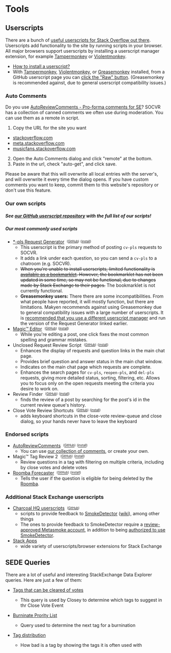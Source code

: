 # Tools

## Userscripts

There are a bunch of [useful userscripts for Stack Overflow out there](https://stackapps.com/questions/tagged/script "userscripts and browser extensions on Stack Apps"). Userscripts add functionality to the site by running scripts in your browser. All major browsers support userscripts by installing a userscript manager extension, for example [Tampermonkey](https://tampermonkey.net/) or [Violentmonkey](https://violentmonkey.github.io/).

- [How to install a userscript?](https://greasyfork.org/en/help/installing-user-scripts)
 - With [Tampermonkey](https://www.tampermonkey.net/), [Violentmonkey](https://violentmonkey.github.io/), or [Greasemonkey](https://addons.mozilla.org/en-US/firefox/addon/greasemonkey/) installed, from a GitHub userscript page you can [click the "Raw" button](/images/75kID.gif "GIF showing what happens in Tampermonkey when you click the 'Raw' button"). (Greasemonkey is recommended against, due to general userscript compatibility issues.)</dd>

### Auto Comments

Do you use [AutoReviewComments - Pro-forma comments for SE](https://stackapps.com/questions/2116)? SOCVR has a collection of canned comments we often use during moderation. You can use them as a remote in script.

1. Copy the URL for the site you want
  * [stackoverflow.com](/comments/stackoverflow.com.jsonp)
  * [meta.stackoverflow.com](/comments/meta.stackoverflow.com.jsonp)
  * [musicfans.stackoverflow.com](/comments/musicfans.stackexchange.com.jsonp)
2. Open the Auto Comments dialog and click "remote" at the bottom.
3. Paste in the url, check "auto-get", and click save.

Please be aware that this will overwrite all local entries with the server's, and will overwrite it every time the dialog opens. If you have custom comments you want to keep, commit them to this website's repository or don't use this feature.

### <a id="our-scripts" href="#our-scripts" class="hover-visible"></a>Our own scripts

##### See [our GitHub userscript repository](https://github.com/SO-Close-Vote-Reviewers/UserScripts) with the full list of our scripts!

##### <a id="our-commonly-used-scripts" href="#our-commonly-used-scripts" class="hover-visible"></a>Our most commonly used scripts


 - [\*-pls Request Generator](https://github.com/SO-Close-Vote-Reviewers/UserScripts#user-content-so-close-vote-request-generator "instructions in our GitHub repository")&nbsp;&nbsp;<sup><sub>([GitHub](//github.com/SO-Close-Vote-Reviewers/UserScripts/blob/master/SECloseVoteRequestGenerator.user.js))</sub></sup>&nbsp;<sup><sub>([install](//github.com/SO-Close-Vote-Reviewers/UserScripts/raw/master/SECloseVoteRequestGenerator.user.js))</sub></sup>
   -  This userscript is the primary method of posting `cv-pls` requests to SOCVR.
   -  It adds a link under each question, so you can send a `cv-pls` to a chatroom (e.g. SOCVR).
   -  <s>When you're unable to install userscripts, limited functionality is [available as a bookmarklet](https://github.com/SO-Close-Vote-Reviewers/UserScripts#user-content-creating-the-bookmarklet). However, the bookmarklet has not been updated in some time, so may not be functional, due to changes made by Stack Exchange to their pages.</s> The bookmarklet is not currently functional.
   -  **Greasemonkey users:** There there are some incompatibilities. From what people have reported, it will mostly function, but there are limitations. Makyen recommends against using Greasemonkey due to general compatibility issues with a large number of userscripts. It is [recommended that you use a different userscript manager](https://chat.stackoverflow.com/transcript/41570?m=49330127#49330127) and run the version of the Request Generator linked earlier.
 - [Magic™ Editor](https://github.com/SO-Close-Vote-Reviewers/UserScripts#user-content-magic-editor "instructions in our GitHub repository")&nbsp;&nbsp;<sup><sub>([GitHub](https://github.com/SO-Close-Vote-Reviewers/UserScripts/blob/master/Magic%E2%84%A2Editor.user.js))</sub></sup>&nbsp;<sup><sub>([install](https://github.com/SO-Close-Vote-Reviewers/UserScripts/raw/master/Magic%E2%84%A2Editor.user.js))</sub></sup>
   - While you're editing a post, one click fixes the most common spelling and grammar mistakes.
 - Unclosed Request Review Script&nbsp;&nbsp;<sup><sub>([GitHub](https://github.com/SO-Close-Vote-Reviewers/UserScripts/blob/master/UnclosedRequestReview.user.js))</sub></sup>&nbsp;<sup><sub>([install](https://github.com/SO-Close-Vote-Reviewers/UserScripts/raw/master/UnclosedRequestReview.user.js))</sub></sup>
   - Enhances the display of requests and question links in the main chat page.
   - Provides brief question and answer status in the main chat window.
   - Indicates on the main chat page which requests are complete.
   - Enhances the search pages for `cv-pls`, `reopen-pls`, and `del-pls` requests, giving more detailed status, sorting, filtering, etc. Allows you to focus only on the open requests meeting the criteria you desire to work on.
 - Review Finder&nbsp;&nbsp;<sup><sub>([GitHub](https://github.com/SO-Close-Vote-Reviewers/UserScripts/blob/master/ReviewFinder.user.js))</sub></sup>&nbsp;<sup><sub>([install](https://github.com/SO-Close-Vote-Reviewers/UserScripts/raw/master/ReviewFinder.user.js))</sub></sup>
   - finds the review of a post by searching for the post's id in the current review queue's history.
 - Close Vote Review Shortcuts&nbsp;&nbsp;<sup><sub>([GitHub](https://github.com/SO-Close-Vote-Reviewers/UserScripts/blob/master/CloseVoteShortcuts.user.js))</sub></sup>&nbsp;<sup><sub>([install](https://github.com/SO-Close-Vote-Reviewers/UserScripts/raw/master/CloseVoteShortcuts.user.js))</sub></sup>
   - adds keyboard shortcuts in the close-vote review-queue and close dialog, so your hands never have to leave the keyboard


### <a id="endorsed-scripts" href="#endorsed-scripts" class="hover-visible"></a>Endorsed scripts

 - [AutoReviewComments](http://stackapps.com/questions/2116/autoreviewcomments-pro-forma-comments-for-se "description and instructions on Stack Apps")&nbsp;&nbsp;<sup><sub>([GitHub](https://github.com/Benjol/SE-AutoReviewComments))</sub></sup>&nbsp;<sup><sub>([install](https://raw.github.com/Benjol/SE-AutoReviewComments/master/dist/autoreviewcomments.user.js))</sub></sup>
   - You can use [our collection of comments](https://github.com/SO-Close-Vote-Reviewers/auto-comments), or create your own.
 - Magic™ Tag Review 2&nbsp;&nbsp;<sup><sub>([GitHub](https://github.com/Tiny-Giant/myuserscripts/blob/master/MagicTagReview2.user.js))</sub></sup>&nbsp;<sup><sub>([install](https://github.com/Tiny-Giant/myuserscripts/raw/master/MagicTagReview2.user.js))</sub></sup>
   - Review questions in a tag with filtering on multiple criteria, including by close votes and delete votes
 - [Roomba Forecaster](https://stackapps.com/questions/7239/roomba-forecaster-when-will-the-question-be-roombaed-if-it-wont-why "description and instructions on Stack Apps")&nbsp;&nbsp;<sup><sub>([GitHub](https://github.com/makyen/StackExchange-userscripts/blob/master/Roomba-Forecaster/RoombaForecaster.user.js))</sub></sup>&nbsp;<sup><sub>([install](https://github.com/makyen/StackExchange-userscripts/raw/master/Roomba-Forecaster/RoombaForecaster.user.js))</sub></sup>
   - Tells the user if the question is eligible for being deleted by the [Roomba](http://stackoverflow.com/help/roomba).

### <a id="additional-scripts" href="#additional-scripts" class="hover-visible"></a>Additional Stack Exchange userscripts

- [Charcoal HQ userscripts](https://charcoal-se.org/scripts)&nbsp;&nbsp;<sup><sub>([GitHub](https://github.com/Charcoal-SE/userscripts))</sub></sup>
  - scripts to provide feedback to [SmokeDetector](https://charcoal-se.org/#whats-smokey)&nbsp;([wiki](https://github.com/Charcoal-SE/SmokeDetector/wiki)), among other things
  - The ones to provide feedback to SmokeDetector require a [review-approved Metasmoke account](https://github.com/Charcoal-SE/Userscripts/wiki/FDSC#user-content-what-do-i-need-to-use-fdsc), in addition to being [authorized to use SmokeDetector](https://socvr.org/faq#what-is-smoke-detector-and-how-can-i-participate).
- [Stack Apps](https://stackapps.com/questions/tagged/script)
  - wide variety of userscripts/browser extensions for Stack Exchange

## SEDE Queries

There are a lot of useful and interesting StackExchange Data Explorer queries. Here are just a few of them:


 - [Tags that can be cleared of votes](http://data.stackexchange.com/stackoverflow/query/236526/tags-that-can-be-cleared-of-votes)
   - This query is used by Closey to determine which tags to suggest in thr Close Vote Event
    
- [Burninate Prority List](http://data.stackexchange.com/meta.stackoverflow/query/493425/burninate-priority-list)
  -  Query used to determine the next tag for a burnination 


- [Tag distribution](http://data.stackexchange.com/stackoverflow/query/206651/tag-distribution)
  - How bad is a tag by showing the tags it is often used with   
